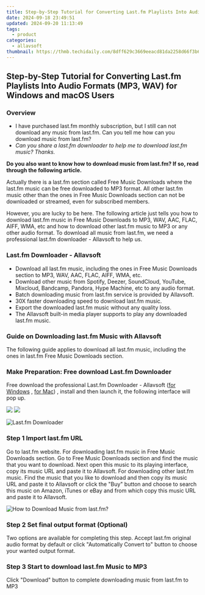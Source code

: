 ```yaml
---
title: Step-by-Step Tutorial for Converting Last.fm Playlists Into Audio Formats (MP3, WAV) for Windows and macOS Users
date: 2024-09-18 23:49:51
updated: 2024-09-20 11:13:49
tags:
  - product
categories:
  - allavsoft
thumbnail: https://thmb.techidaily.com/8dff629c3669eeacd81da2258d66f3b6e2ba5af06b80b9aa947e69afc78af4df.jpg
---
```


## Step-by-Step Tutorial for Converting Last.fm Playlists Into Audio Formats (MP3, WAV) for Windows and macOS Users

### Overview

* I have purchased last.fm monthly subscription, but I still can not download any music from last.fm. Can you tell me how can you download music from last.fm?
* _Can you share a last.fm downloader to help me to download last.fm music? Thanks._

**Do you also want to know how to download music from last.fm? If so, read through the following article.**

Actually there is a last.fm section called Free Music Downloads where the last.fm music can be free downloaded to MP3 format. All other last.fm music other than the ones in Free Music Downloads section can not be downloaded or streamed, even for subscribed members.

However, you are lucky to be here. The following article just tells you how to download last.fm music in Free Music Downloads to MP3, WAV, AAC, FLAC, AIFF, WMA, etc and how to download other last.fm music to MP3 or any other audio format. To download all music from last.fm, we need a professional last.fm downloader - Allavsoft to help us.

### Last.fm Downloader - Allavsoft

* Download all last.fm music, including the ones in Free Music Downloads section to MP3, WAV, AAC, FLAC, AIFF, WMA, etc.
* Download other music from Spotify, Deezer, SoundCloud, YouTube, Mixcloud, Bandcamp, Pandora, Hype Machine, etc to any audio format.
* Batch downloading music from last.fm service is provided by Allavsoft.
* 30X faster downloading speed to download last.fm music.
* Export the downloaded last.fm music without any quality loss.
* The Allavsoft built-in media player supports to play any downloaded last.fm music.

### Guide on Downloading last.fm Music with Allavsoft

The following guide applies to download all last.fm music, including the ones in last.fm Free Music Downloads section.

### Make Preparation: Free download Last.fm Downloader

Free download the professional Last.fm Downloader - Allavsoft ([for Windows](https://tools.techidaily.com/allavsoft/products/) , [for Mac](https://tools.techidaily.com/allavsoft/products/)) , install and then launch it, the following interface will pop up.

[![](https://www.allavsoft.com/how-to/../images/how-to/free-download-win.jpg)](https://tools.techidaily.com/allavsoft/products/) [![](https://www.allavsoft.com/how-to/../images/how-to/free-download-mac.jpg)](https://tools.techidaily.com/allavsoft/products/)

![Last.fm Downloader](https://www.allavsoft.com/how-to/../images/allavsoft/screen-shot-600.jpg)

### Step 1 Import last.fm URL

Go to last.fm website. For downloading last.fm music in Free Music Downloads section. Go to Free Music Downloads section and find the music that you want to download. Next open this music to its playing interface, copy its music URL and paste it to Allavsoft. For downloading other last.fm music. Find the music that you like to download and then copy its music URL and paste it to Allavsoft or click the "Buy" button and choose to search this music on Amazon, iTunes or eBay and from which copy this music URL and paste it to Allavsoft.

![How to Download Music from last.fm?](https://www.allavsoft.com/how-to/../images/how-to/download-rtmp-video/download-rtmp-video.jpg)

### Step 2 Set final output format (Optional)

Two options are available for completing this step. Accept last.fm original audio format by default or click "Automatically Convert to" button to choose your wanted output format.

### Step 3 Start to download last.fm Music to MP3

Click "Download" button to complete downloading music from last.fm to MP3

<ins class="adsbygoogle"
     style="display:block"
     data-ad-format="autorelaxed"
     data-ad-client="ca-pub-7571918770474297"
     data-ad-slot="1223367746"></ins>



<ins class="adsbygoogle"
     style="display:block"
     data-ad-client="ca-pub-7571918770474297"
     data-ad-slot="8358498916"
     data-ad-format="auto"
     data-full-width-responsive="true"></ins>
